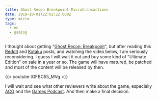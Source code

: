 ```yaml
---
title: Ghost Recon Breakpoint Microtransactions
date: 2019-10-01T22:02:22.000Z
type: micro
tags:
  - en
  - gaming
---
```


I thought about getting "[Ghost Recon: Breakpoint](https://ghost-recon.ubisoft.com/game/en-us/breakpoint)", but after reading this [Reddit](https://www.reddit.com/r/GhostRecon/comments/dbav23/ghost_recon_breakpoint_first_look_monetisation/) and [Kotaku](https://kotaku.com/ghost-recon-breakpoint-s-microtransactions-explained-1838678464) posts, and watching the video below, I am seriously reconsidering. I guess I will wait it out and buy some kind of "Ultimate Edition" on sale in a year or so. The game will have matured, be patched and most of the content will be released by then.

{{< youtube tGFBC55_MVg >}}

I will wait and see what other reviewers write about the game, especially [ACG](https://www.youtube.com/channel/UCK9_x1DImhU-eolIay5rb2Q) and the [Games Podcast](https://www.gamespodcast.de/). And then make a final decision.
